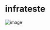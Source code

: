 # infrateste

![image](https://user-images.githubusercontent.com/30581488/146852527-85b8cbc3-94ce-4e0e-aed7-6323bb0ef4f4.png)
